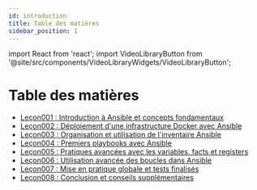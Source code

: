 ```yaml
---
id: introduction
title: Table des matières
sidebar_position: 1
---
```


import React from 'react';
import VideoLibraryButton from '@site/src/components/VideoLibraryWidgets/VideoLibraryButton';

# Table des matières

<VideoLibraryButton url="http://localhost:3000/videos/ansible" />


- [Leçon001 : Introduction à Ansible et concepts fondamentaux](001-Leçon001_Introduction_à_Ansible_et_concepts_fondamentaux.md)
- [Leçon002 : Déploiement d'une infrastructure Docker avec Ansible](002-Leçon002_Déploiement_d'une_infrastructure_Docker_avec_Ansible.md)
- [Leçon003 : Organisation et utilisation de l'inventaire Ansible](003-Leçon003_Organisation_et_utilisation_de_l'inventaire_Ansible.md)
- [Leçon004 : Premiers playbooks avec Ansible](004-Leçon004_Premiers_playbooks_avec_Ansible.md)
- [Leçon005 : Pratiques avancées avec les variables, facts et registers](005-Leçon005_Pratiques_avancées_avec_les_variables,_facts_et_registers.md)
- [Leçon006 : Utilisation avancée des boucles dans Ansible](006-Leçon006_Utilisation_avancée_des_boucles_dans_Ansible.md)
- [Leçon007 : Mise en pratique globale et tests finalisés](007-Leçon007_Mise_en_pratique_globale_et_tests_finalisés.md)
- [Leçon008 : Conclusion et conseils supplémentaires](008-Leçon008_Conclusion_et_conseils_supplémentaires.md)
